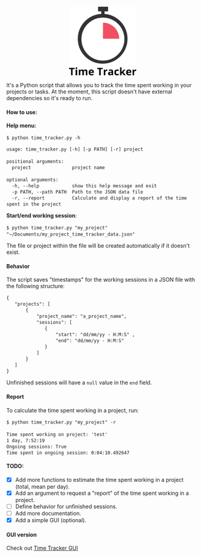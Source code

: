 
<p align="center">
  <img height=180 src="readme_assets/logo.png">
</p>

It's a Python script that allows you to track the time spent working in your projects or tasks.
At the moment, this script doesn't have external dependencies so it's ready to run.

#### How to use:

**Help menu:**

`$ python time_tracker.py -h`

```
usage: time_tracker.py [-h] [-p PATH] [-r] project

positional arguments:
  project               project name

optional arguments:
  -h, --help            show this help message and exit
  -p PATH, --path PATH  Path to the JSON data file
  -r, --report          Calculate and display a report of the time spent in the project
```

**Start/end working session**:

`$ python time_tracker.py "my_project" "~/Documents/my_project_time_tracker_data.json"`

The file or project within the file will be created automatically if it doesn't exist.


#### Behavior

The script saves "timestamps" for the working sessions in a JSON file with the following structure:

```
{
   "projects": [
       {
           "project_name": "a_project_name",
           "sessions": [
              {
                  "start": "dd/mm/yy - H:M:S" ,
                  "end": "dd/mm/yy - H:M:S"
              }
           ]
       }
   ]
}
```
Unfinished sessions will have a `null` value in the `end` field.

#### Report

To calculate the time spent working in a project, run:

```
$ python time_tracker.py "my_project" -r

Time spent working on project: 'test'
1 day, 7:52:19
Ongoing sessions: True
Time spent in ongoing session: 0:04:10.492647
```

#### TODO:

- [x] Add more functions to estimate the time spent working in a project (total, mean per day).
- [x] Add an argument to request a "report" of the time spent working in a project.
- [ ] Define behavior for unfinished sessions.
- [ ] Add more documentation.
- [x] Add a simple GUI (optional). 

#### GUI version

Check out [Time Tracker GUI](https://github.com/pazitos10/time_tracker_gui)
